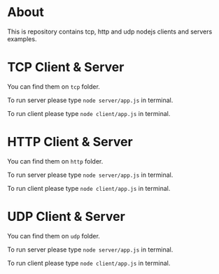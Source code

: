 # About

This is repository contains tcp, http and udp nodejs clients and servers examples.

# TCP Client & Server

You can find them on `tcp` folder.

To run server please type `node server/app.js` in terminal.

To run client please type `node client/app.js` in terminal.

# HTTP Client & Server

You can find them on `http` folder.

To run server please type `node server/app.js` in terminal.

To run client please type `node client/app.js` in terminal.

# UDP Client & Server

You can find them on `udp` folder.

To run server please type `node server/app.js` in terminal.

To run client please type `node client/app.js` in terminal.